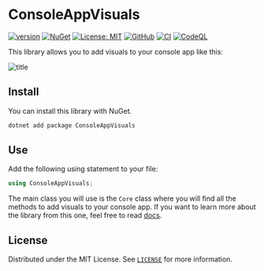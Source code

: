 # ConsoleAppVisuals

[![version](https://img.shields.io/nuget/v/ConsoleAppVisuals.svg?label=version)](https://www.nuget.org/packages/ConsoleAppVisuals/) [![NuGet](https://img.shields.io/nuget/dt/ConsoleAppVisuals.svg)](https://www.nuget.org/packages/ConsoleAppVisuals/) [![License: MIT](https://img.shields.io/badge/License-MIT-green.svg)](https://opensource.org/licenses/MIT) [![GitHub](https://img.shields.io/github/stars/MorganKryze/consoleappvisuals.svg?style=flat&logo=github&colorB=deeppink&label=stars)](https://github.com/MorganKryze/ConsoleAppVisuals) [![CI](https://github.com/MorganKryze/ConsoleAppVisuals/actions/workflows/ci.yml/badge.svg)](https://github.com/MorganKryze/ConsoleAppVisuals/actions/workflows/ci.yml) [![CodeQL](https://github.com/MorganKryze/ConsoleAppVisuals/actions/workflows/github-code-scanning/codeql/badge.svg)](https://github.com/MorganKryze/ConsoleAppVisuals/actions/workflows/github-code-scanning/codeql)

This library allows you to add visuals to your console app like this:

![title](https://gitlab.com/MorganKryze/consoleappvisuals/-/raw/main/presentation.gif)

## Install

You can install this library with NuGet.

```bash
dotnet add package ConsoleAppVisuals
```

## Use

Add the following using statement to your file:

```csharp
using ConsoleAppVisuals;
```

The main class you will use is the `Core` class where you will find all the methods to add visuals to your console app. If you want to learn more about the library from this one, feel free to read [docs](https://morgankryze.github.io/ConsoleAppVisuals/).

## License

Distributed under the MIT License. See [`LICENSE`](https://github.com/MorganKryze/ConsoleAppVisuals/blob/main/LICENSE) for more information.
